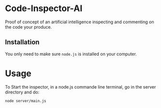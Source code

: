 # Code-Inspector-AI
Proof of concept of an artificial intelligence inspecting and commenting on the code your produce.

## Installation

You only need to make sure `node.js` is installed  on your computer.

# Usage

To Start the inspector, in a node.js commande line terminal, go in the server directory and do:

```
node server/main.js
```
